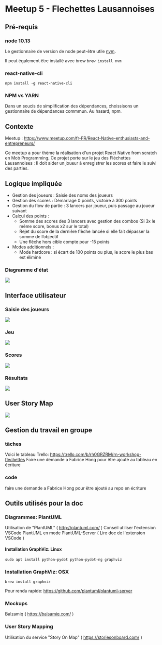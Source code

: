 # Meetup 5 - Flechettes Lausannoises

## Pré-requis 

### node 10.13 

Le gestionnaire de version de node peut-être utile [nvm](https://github.com/creationix/nvm).

Il peut également être installé avec brew `brew install nvm`

### react-native-cli

`npm install -g react-native-cli` 

### NPM vs YARN 
Dans un soucis de simplification des dépendances, choissisons un gestionnaire de dépendances commmun. 
Au hasard, npm.  

## Contexte

Meetup : https://www.meetup.com/fr-FR/React-Native-enthusiasts-and-entrepreneurs/

Ce meetup a pour thème la réalisation d'un projet React Native from scratch en Mob Programming.
Ce projet porte sur le jeu des Fléchettes Lausannoises : Il doit aider un joueur à enregistrer les scores et faire le suivi des parties.

## Logique impliquée
- Gestion des joueurs : Saisie des noms des joueurs
- Gestion des scores  : Démarrage 0 points, victoire à 300 points
- Gestion du flow de partie : 3 lancers par joueur, puis passage au joueur suivant
- Calcul des points : 
    - Somme des scores des 3 lancers avec gestion des combos (Si 3x le même score, bonus x2 sur le total)
    - Rejet du score de la dernière flèche lancée si elle fait dépasser la somme de l’objectif
    - Une flèche hors cible compte pour -15 points
- Modes additionnels :
    - Mode hardcore : si écart de 100 points ou plus, le score le plus bas est éliminé

### Diagramme d'état
<img src="./doc/diagrams/game-states.svg">

## Interface utilisateur
### Saisie des joueurs
<img src="./doc/mockups/Saisie des joueurs.png">

### Jeu
<img src="./doc/mockups/Jeu.png">

### Scores
<img src="./doc/mockups/Scores.png">

### Résultats
<img src="./doc/mockups/Resultats.png">

## User Story Map
<img src="./doc/user story maps/Rn-flechettes.png">

## Gestion du travail en groupe
### tâches
Voici le tableau Trello: https://trello.com/b/rh0GRZRM/rn-workshop-flechettes
Faire une demande a Fabrice Hong pour être ajouté au tableau en écriture
### code
faire une demande a Fabrice Hong pour être ajouté au repo en écriture

## Outils utilisés pour la doc
### Diagrammes: PlantUML
Utilisation de "PlantUML" ( http://plantuml.com/ )
Conseil utiliser l'extension VSCode PlantUML en mode PlantUML-Server ( Lire doc de l'extension VSCode )
#### Installation GraphViz: Linux
```
sudo apt install python-pydot python-pydot-ng graphviz
```
### Installation GraphViz: OSX
```
brew install graphviz
```
Pour rendu rapide:
https://github.com/plantuml/plantuml-server

### Mockups
Balzamiq ( https://balsamiq.com/ )

### User Story Mapping
Utilisation du service "Story On Map" ( https://storiesonboard.com/ )
